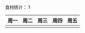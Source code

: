 食材统计：
1


| 周一     | 周二 | 周三 | 周四 | 周五 |
| -------- | ---- | ---- | ---- | ---- |
|  |      |      |      |      |



